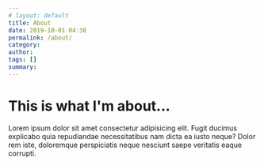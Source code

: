 ```yaml
---
# layout: default
title: About
date: 2019-10-01 04:38
permalink: /about/
category: 
author: 
tags: []
summary: 
---
```


# This is what I'm about...

Lorem ipsum dolor sit amet consectetur adipisicing elit. Fugit ducimus explicabo quia repudiandae necessitatibus nam dicta ea iusto neque? Dolor rem iste, doloremque perspiciatis neque nesciunt saepe veritatis eaque corrupti.
